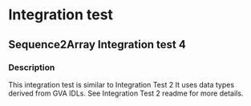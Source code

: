 # Integration test

## Sequence2Array Integration test 4

### Description

This integration test is similar to Integration Test 2
It uses data types derived from GVA IDLs.
See Integration Test 2 readme for more details.

